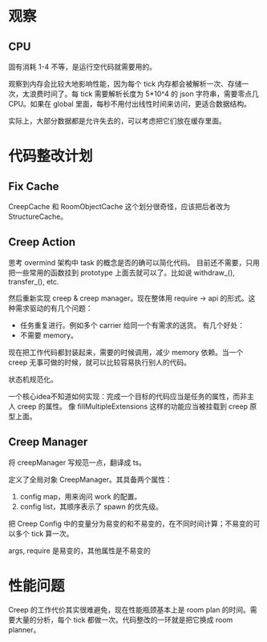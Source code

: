 # 观察
## CPU
固有消耗 1-4 不等，是运行空代码就需要用的。

观察到内存会比较大地影响性能，因为每个 tick 内存都会被解析一次、存储一次，太浪费时间了。每 tick 需要解析长度为 5*10^4 的 json 字符串，需要零点几 CPU。如果在 global 里面，每秒不用付出线性时间来访问，更适合数据结构。

实际上，大部分数据都是允许失去的，可以考虑把它们放在缓存里面。

# 代码整改计划
## Fix Cache

CreepCache 和 RoomObjectCache 这个划分很奇怪，应该把后者改为 StructureCache。

## Creep Action

思考 overmind 架构中 task 的概念是否的确可以简化代码。
目前还不需要，只用把一些常用的函数挂到 prototype 上面去就可以了。比如说 withdraw_(), transfer_(), etc.

然后重新实现 creep & creep manager。现在整体用 require -> api 的形式。这种需求驱动的有几个问题：
- 任务重复进行。例如多个 carrier 给同一个有需求的送货。
有几个好处：
- 不需要 memory。

现在把工作代码都封装起来，需要的时候调用，减少 memory 依赖。当一个 creep 无事可做的时候，就可以比较容易执行别人的代码。

状态机规范化。

一个核心idea不知道如何实现：完成一个目标的代码应当是任务的属性，而非主人 creep 的属性。
像 fillMultipleExtensions 这样的功能应当被挂载到 creep 原型上面。

## Creep Manager

将 creepManager 写规范一点，翻译成 ts。

定义了全局对象 CreepManager。其具备两个属性：
1. config map，用来询问 work 的配置。
2. config list，其顺序表示了 spawn 的优先级。

把 Creep Config 中的变量分为易变的和不易变的，在不同时间计算；不易变的可以多个 tick 算一次。

args, require 是易变的，其他属性是不易变的

# 性能问题
Creep 的工作代价其实很难避免，现在性能瓶颈基本上是 room plan 的时间。需要大量的分析，每个 tick 都做一次。代码整改的一环就是把它换成 room planner。

